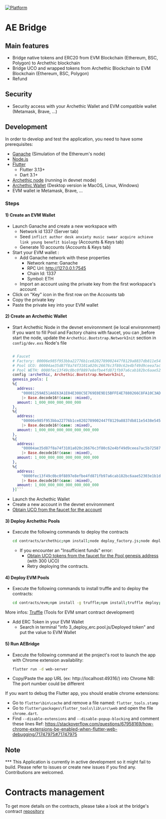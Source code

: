 [![Platform](https://img.shields.io/badge/Platform-Flutter-02569B?logo=flutter)](https://flutter.dev)

# AE Bridge

## Main features
- Bridge native tokens and ERC20 from EVM Blockchain (Ethereum, BSC, Polygon) to Archethic blockchain
- Bridge UCO and wrapped tokens from Archethic Blockchain to EVM Blockchain (Ethereum, BSC, Polygon)
- Refund

## Security
- Security access with your Archethic Wallet and EVM compatible wallet (Metamask, Brave, ...)

## Development

In order to develop and test the application, you need to have some prerequisites:

- [Ganache](https://trufflesuite.com/ganache/) (Simulation of the Ethereum's node)
- [Node.js](https://nodejs.org/)
- [Flutter](https://flutter.dev/)
  - Flutter 3.13+
  - Dart 3.1+
- [Archethic node](https://github.com/archethic-foundation/archethic-node#running-a-node-for-development-purpose) (running in devnet mode)
- [Archethic Wallet](https://github.com/archethic-foundation/archethic-wallet) (Desktop version ie MacOS, Linux, Windows)
- EVM wallet ie Metamask, Brave, ...

### Steps

#### 1) Create an EVM Wallet
  - Launch Ganache and create a new workspace with 
    - Network id 1337 (Server tab)
    - Seed `inflict author desk anxiety music swear acquire achieve link young benefit biology` (Accounts & Keys tab)
    - Generate 10 accounts (Accounts & Keys tab)
  - Start your EVM wallet :
    - Add Ganache network with these properties
      - Network name: Ganache
      - RPC Url: http://127.0.0.1:7545
      - Chain Id: 1337
      - Symbol: ETH
    - Import an account using the private key from the first workspace's account 
  - Click on "Key" icon in the first row on the Accounts tab
  - Copy the private key
  - Paste the private key into your EVM wallet
  
#### 2) Create an Archethic Wallet
  - Start Archethic Node in the devnet environnment (ie local environnment)
    If you want to fill Pool and Factory chains with faucet, you can ,before start the node, update the `Archethic.Bootstrap.NetworkInit` section in `config/dev.exs` Node's file
    ```elixir

    # Faucet
    # Factory: 00006e985f953bba22776b1ce8202789002447f8129a8837db811e5438e5450d0584
    # Pool UCO: 00004ae35d87f8a74f3101a020c26676c3f80c62e4bf49d9ceea7ac5b72587b43aa3
    # Pool WETH: 0000fec13f49c0bc0f8897e8efbe4fd871fb97a6cab182bc6aae52303e1b1d65ec18
    config :archethic, Archethic.Bootstrap.NetworkInit,
    genesis_pools: [
    %{
      address:
        "00001259AE51A6E63A1E04E308C5E769E0E9D15BFFE4E7880266C8FA10C3ADD7B7A2"
        |> Base.decode16!(case: :mixed),
      amount: 1_000_000_000_000_000
    },
    %{
      address:
        "00006e985f953bba22776b1ce8202789002447f8129a8837db811e5438e5450d0584"
        |> Base.decode16!(case: :mixed),
      amount: 1_000_000_000_000_000_000_000
    },
    %{
      address:
        "00004ae35d87f8a74f3101a020c26676c3f80c62e4bf49d9ceea7ac5b72587b43aa3"
        |> Base.decode16!(case: :mixed),
      amount: 1_000_000_000_000_000_000_000
    },
    %{
      address:
        "0000fec13f49c0bc0f8897e8efbe4fd871fb97a6cab182bc6aae52303e1b1d65ec18"
        |> Base.decode16!(case: :mixed),
      amount: 1_000_000_000_000_000_000_000
    }]```

  - Launch the Archethic Wallet
  - Create a new account in the devnet environnment
  - [Obtain UCO from the faucet for the account](http://localhost:4000/faucet)
  
#### 3) Deploy Archethic Pools
  - Execute the following commands to deploy the contracts
    ```bash
    cd contracts/archethic;npm install;node deploy_factory.js;node deploy_pool.js UCO;node deploy_pool.js WETH;cd -
    ```
    - If you encounter an "Insufficient funds" error:
      - [Obtain UCO tokens from the faucet for the Pool genesis address](http://localhost:4000/faucet) (with 300 UCO)
      - Retry deploying the contracts.

#### 4) Deploy EVM Pools
  - Execute the following commands to install truffle and to deploy the contracts:

    ```bash
    cd contracts/evm;npm install -g truffle;npm install;truffle deploy;cd -
    ```
  More infos: [Truffle](https://trufflesuite.com/docs/truffle/how-to/install/) (Tools for EVM smart contract development)

  - Add ERC Token in your EVM Wallet
    - Search in terminal "info 3_deploy_erc.pool.js/Deployed token" and put the value to EVM Wallet

#### 5) Run AEBridge
  - Execute the following command at the project's root to launch the app with Chrome extension availability:
    ```bash
    flutter run -d web-server 
    ```  
  - Copy/Paste the app URL (ex: http://localhost:49316/) into Chrome 
  NB: The port number could be different

If you want to debug the Flutter app, you should enable chrome extensions:
  - Go to `flutter\bin\cache` and remove a file named: `flutter_tools.stamp`
  - Go to `flutter\packages\flutter_tools\lib\src\web` and open the file `chrome.dart`.
  - Find `--disable-extensions` and `--disable-popup-blocking` and comment these lines
Ref: https://stackoverflow.com/questions/67958169/how-chrome-extensions-be-enabled-when-flutter-web-debugging/71747975#71747975

## Note

*** This Application is currently in active development so it might fail to build. Please refer to issues or create new issues if you find any. Contributions are welcomed.

# Contracts management

To get more details on the contracts, please take a look at the bridge's contract [repository](https://github.com/archethic-foundation/bridge-contracts)
